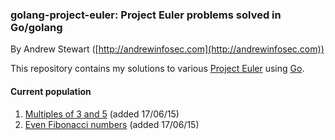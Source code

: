 
### golang-project-euler: Project Euler problems solved in Go/golang

By Andrew Stewart ([http://andrewinfosec.com](http://andrewinfosec.com))

This repository contains my solutions to various
[Project Euler](https://en.wikipedia.org/wiki/Project_Euler) using
[Go](http://golang.org).

#### Current population

1. [Multiples of 3 and 5](https://github.com/andrewinfosec/golang-project-euler/blob/master/01.go) (added 17/06/15)
2. [Even Fibonacci numbers](https://github.com/andrewinfosec/golang-project-euler/blob/master/02.go) (added 17/06/15)

